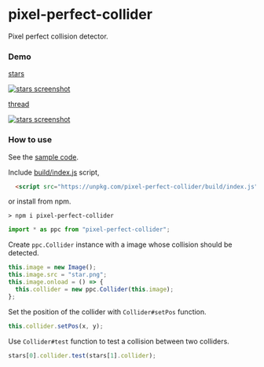 # pixel-perfect-collider

Pixel perfect collision detector.

### Demo

[stars](https://abagames.github.io/pixel-perfect-collider/index.html?stars)

[![stars screenshot](https://abagames.github.io/pixel-perfect-collider/stars.gif)](https://abagames.github.io/pixel-perfect-collider/index.html?stars)

[thread](https://abagames.github.io/pixel-perfect-collider/index.html?thread)

[![stars screenshot](https://abagames.github.io/pixel-perfect-collider/thread.gif)](https://abagames.github.io/pixel-perfect-collider/index.html?thread)

### How to use

See the [sample code](https://github.com/abagames/pixel-perfect-collider/blob/master/src/samples/stars.ts).

Include [build/index.js](https://github.com/abagames/pixel-perfect-collider/blob/master/build/index.js) script,

```html
  <script src="https://unpkg.com/pixel-perfect-collider/build/index.js"></script>
```

or install from npm.

```
> npm i pixel-perfect-collider
```

```js
import * as ppc from "pixel-perfect-collider";
```

Create `ppc.Collider` instance with a image whose collision should be detected.

```js
this.image = new Image();
this.image.src = "star.png";
this.image.onload = () => {
  this.collider = new ppc.Collider(this.image);
};
```

Set the position of the collider with `Collider#setPos` function.

```js
this.collider.setPos(x, y);
```

Use `Collider#test` function to test a collision between two colliders.

```js
stars[0].collider.test(stars[1].collider);
```

